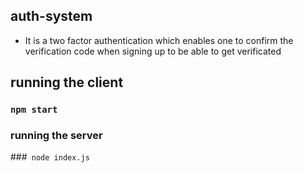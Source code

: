 ## auth-system
- It is a two factor authentication which enables one to confirm the verification code when signing up to be able to get verificated

## running the client 
###  `npm start`

### running the server
###` node index.js`
